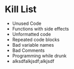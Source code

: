 Kill List
========
* Unused Code 
* Functions with side effects
* Unformatted code
* Repeated code blocks
* Bad variable names
* Bad Comments
* Programming while drunk
* alksdfalkjsdf;alkjsdf
